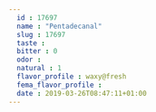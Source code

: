 ```yaml
---
  id : 17697
  name : "Pentadecanal"
  slug : 17697
  taste : 
  bitter : 0
  odor : 
  natural : 1
  flavor_profile : waxy@fresh
  fema_flavor_profile : 
  date : 2019-03-26T08:47:11+01:00
---
```



